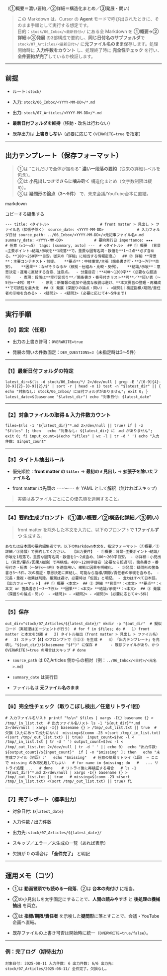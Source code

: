 
（①概要＝濃い要約／②詳細＝構造化まとめ／③発展・問い）

> この Markdown は、Cursor の **Agent** モードで呼び出されたときに、そのまま手順として実行する想定です。  
> 目的：`stock/06_Inbox/<最新日付>/` にある全 Markdown を **①概要→②詳細→③発展** の3部構成で要約し、**同じ日付名のサブフォルダ**で `stock/07_Articles/<最新日付>/` に**元ファイル名のまま**保存します。処理開始時に **入力件数をカウント** し、処理終了時に **完全性チェック** を行い、**全件要約が完了**しているか検証します。

---

## 前提

- ルート: `stock/`
    
- 入力: `stock/06_Inbox/<YYYY-MM-DD>/*.md`
    
- 出力: `stock/07_Articles/<YYYY-MM-DD>/*.md`
    
- **最新日付フォルダを維持**（移動・改名は行わない）
    
- 既存出力は **上書きしない**（必要に応じて `OVERWRITE=true` を指定）
    

---

## 出力テンプレート（保存フォーマット）

> ①は “これだけで全体が掴める” **濃い一段落の要約**（従来の詳細レベルを包含）。  
> ②は **小見出しつきでさらに噛み砕く** 構造化まとめ（文字数制限は緩め）。  
> ③は **疑問形の論点（3〜5件）** で、未来会議/YouTube台本に直結。

markdown

コピーする編集する

`--- title: <タイトル>                       # front matter > 見出し > ファイル名（拡張子除く） source_date: <YYYY-MM-DD>               # 入力フォルダ日付 source_path: ../06_Inbox/<YYYY-MM-DD>/<元記事ファイル名>.md summary_date: <YYYY-MM-DD>              # 要約実行日 importance: ★★★                         # 任意（★1〜★5） tags: [summary, auto] ---  # <タイトル>  ## ① 概要 （背景→主要ポイント→結論/示唆を**1段落**で。重要な固有名詞・数値を**1〜2点**必ず含める。**180〜260字**目安。従来の「詳細」に相当する情報密度。）  ## ② 詳細 **背景**：主要コンテキスト・前提。   **要点**：中核事実/主張（箇条書き可・**3〜7行**目安）。   **因果**：なぜそうなるか（根拠・仕組み・比較・反例）。   **結論/示唆**：意思決定・運用に直結する含意、注意点。  - 分量目安：**400〜1200字**（必要なら超過可）   - 表現：段落は**空行区切り**／箇条書き・番号付きリスト**可**／**短い表（〜5行×〜4列）可**   - 原則：新情報の追加や過度な仮説は避け、**本文要旨の整理・再構成**で可読性を最大化  ## ③ 発展（深掘りの論点・問い） - <疑問1：検証指標/期限/責任者の示唆を含める> - <疑問2> - <疑問3> (必要に応じて4〜5件まで)`

---

## 実行手順

### 【0】設定（任意）

- 出力の上書き許可：`OVERWRITE=true`
    
- 発展の問いの件数固定：`DEV_QUESTIONS=3`（未指定時は3〜5件）
    

---

### 【1】最新日付フォルダの特定


`latest_dir=$(ls -d stock/06_Inbox/*/ 2>/dev/null | grep -E '/[0-9]{4}-[0-9]{2}-[0-9]{2}/$' | sort -r | head -n 1) test -n "$latest_dir" || { echo "対象なし: stock/06_Inbox/ に日付フォルダがありません"; exit 0; } latest_date=$(basename "$latest_dir") echo "対象日付: $latest_date"`

---

### 【2】対象ファイルの取得 & 入力件数カウント


`files=$(ls -1 "${latest_dir}"*.md 2>/dev/null || true) if [ -z "$files" ]; then   echo "対象なし: ${latest_dir} に .md がありません"; exit 0; fi input_count=$(echo "$files" | wc -l | tr -d ' ') echo "入力件数: $input_count"`

---

### 【3】タイトル抽出ルール

- 優先順位：**front matter の `title:`** → **最初の `#` 見出し** → **拡張子を除いたファイル名**
    
- front matter は先頭の `---`〜`---` を YAML として解釈（無ければスキップ）
    

> 実装は各ファイルごとにこの優先順を適用すること。

---

### 【4】要約生成プロンプト（①濃い概要／②構造化詳細／③問い）

> front matter を除外した本文を入力に、以下のプロンプトで **1ファイルずつ** 生成する。


`あなたは日本語の要約編集者です。以下のMarkdown本文を、指定フォーマット（①概要／②詳細／③発展）で要約してください。  【出力要件】 - ①概要：背景→主要ポイント→結論/示唆を1段落で。重要な固有名詞・数値を1〜2点含め、180〜260字目安。 - ②詳細：小見出し（背景/要点/因果/結論）で再構成。400〜1200字目安（必要なら超過可）。箇条書き・番号付き・短表（〜5行×〜4列）を適宜用い、根拠と因果を明確化。 - ③発展：疑問形の箇条書き3〜5件。次の検証・意思決定に直結し、可能なら指標/期限/責任者の示唆を含める。 - 冗長・重複・枝葉は削除。推測は避け、必要時は「仮説」と明記。 - 出力はすべて日本語。  【出力フォーマット】 ## ① 概要 <本文>  ## ② 詳細 **背景**：<本文> **要点**：<本文 or 箇条書き(〜3〜7行)> **因果**：<本文> **結論/示唆**：<本文>  ## ③ 発展（深掘りの論点・問い） - <疑問1> - <疑問2> - <疑問3> (必要に応じて4〜5件)`

---

### 【5】保存

`out_dir="stock/07_Articles/${latest_date}/" mkdir -p "$out_dir"  # 擬似コード（実処理はエージェントが行う） # for f in $files; do #   1) front matter と本文を分離 #   2) タイトル抽出（front matter > 見出し > ファイル名） #   3) ステップ【4】のプロンプトで ①②③ を生成 #   4) 「出力テンプレート」を充填し "${out_dir}/$(basename "$f")" に保存 #      - 既存ファイルがあり、かつ OVERWRITE!=true の場合はスキップ # done`

- `source_path` は 07_Articles 側からの相対（例：`../06_Inbox/<日付>/<元名>.md`）
    
- `summary_date` は実行日
    
- ファイル名は **元ファイル名のまま**
    

---

### 【6】完全性チェック（取りこぼし検出／任意リトライ1回）



`# 入力ファイル名リスト printf "%s\n" $files | xargs -I{} basename {} > /tmp/_in_list.txt  # 出力ファイル名リスト ls -1 "${out_dir}"*.md 2>/dev/null | xargs -I{} basename {} > /tmp/_out_list.txt || true  # 欠損（入力にあって出力にない） missing=$(comm -23 <(sort /tmp/_in_list.txt) <(sort /tmp/_out_list.txt) || true)  input_count=$(wc -l < /tmp/_in_list.txt | tr -d ' ') output_count=$(wc -l < /tmp/_out_list.txt 2>/dev/null | tr -d ' ' || echo 0)  echo "出力件数: ${output_count}/${input_count}"  if [ -n "$missing" ]; then   echo "未生成ファイル（初回）:"   echo "$missing"   # 任意の簡易リトライ（1回） — ここで missing のみ再処理してもよい   # for name in $missing; do   #   ... リトライ処理 ...   # done    # リトライ後に再検証する場合   # ls -1 "${out_dir}"*.md 2>/dev/null | xargs -I{} basename {} > /tmp/_out_list.txt || true   # missing=$(comm -23 <(sort /tmp/_in_list.txt) <(sort /tmp/_out_list.txt) || true) fi`

---

### 【7】完了レポート（標準出力）

- 対象日付: `${latest_date}`
    
- 入力件数 / 出力件数
    
- 出力先: `stock/07_Articles/${latest_date}/`
    
- スキップ／エラー／未生成の一覧（あれば表示）
    
- 欠損が 0 の場合は **「全件完了」** と明記
    

---

## 運用メモ（コツ）

- ①は **動画冒頭でも読める一段落**、②は **台本の肉付け** に相当。
    
- ②の小見出しを太字固定にすることで、**人間の読みやすさ** と **後処理の機械抽出** を両立。
    
- ③は **指標/期限/責任者** を示唆した**疑問形**に落とすことで、会議・YouTube企画へ直結。
    
- 既存ファイルの上書き可否は開始時に統一（`OVERWRITE=true/false`）。
    

---

### 例：完了ログ（期待出力）

`対象日付: 2025-08-11 入力件数: 6 出力件数: 6/6 出力先: stock/07_Articles/2025-08-11/ 全件完了。欠損なし。`